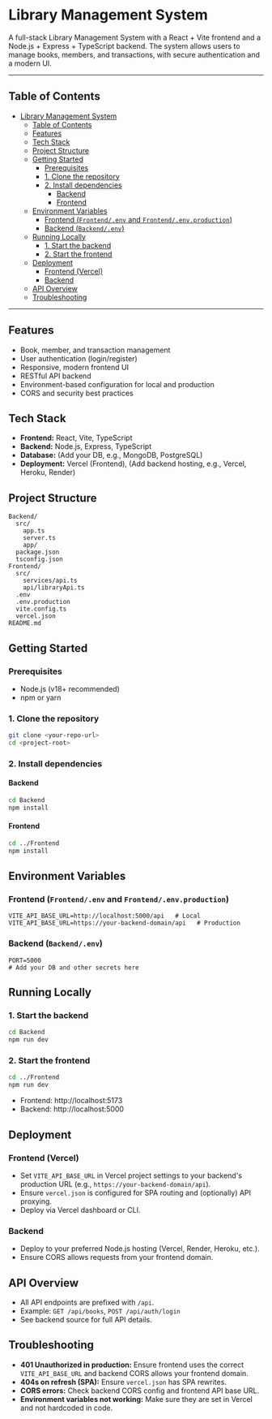 # Library Management System

A full-stack Library Management System with a React + Vite frontend and a Node.js + Express + TypeScript backend. The system allows users to manage books, members, and transactions, with secure authentication and a modern UI.

---

## Table of Contents
- [Library Management System](#library-management-system)
  - [Table of Contents](#table-of-contents)
  - [Features](#features)
  - [Tech Stack](#tech-stack)
  - [Project Structure](#project-structure)
  - [Getting Started](#getting-started)
    - [Prerequisites](#prerequisites)
    - [1. Clone the repository](#1-clone-the-repository)
    - [2. Install dependencies](#2-install-dependencies)
      - [Backend](#backend)
      - [Frontend](#frontend)
  - [Environment Variables](#environment-variables)
    - [Frontend (`Frontend/.env` and `Frontend/.env.production`)](#frontend-frontendenv-and-frontendenvproduction)
    - [Backend (`Backend/.env`)](#backend-backendenv)
  - [Running Locally](#running-locally)
    - [1. Start the backend](#1-start-the-backend)
    - [2. Start the frontend](#2-start-the-frontend)
  - [Deployment](#deployment)
    - [Frontend (Vercel)](#frontend-vercel)
    - [Backend](#backend-1)
  - [API Overview](#api-overview)
  - [Troubleshooting](#troubleshooting)

---

## Features
- Book, member, and transaction management
- User authentication (login/register)
- Responsive, modern frontend UI
- RESTful API backend
- Environment-based configuration for local and production
- CORS and security best practices

## Tech Stack
- **Frontend:** React, Vite, TypeScript
- **Backend:** Node.js, Express, TypeScript
- **Database:** (Add your DB, e.g., MongoDB, PostgreSQL)
- **Deployment:** Vercel (Frontend), (Add backend hosting, e.g., Vercel, Heroku, Render)

## Project Structure
```
Backend/
  src/
    app.ts
    server.ts
    app/
  package.json
  tsconfig.json
Frontend/
  src/
    services/api.ts
    api/libraryApi.ts
  .env
  .env.production
  vite.config.ts
  vercel.json
README.md
```

## Getting Started

### Prerequisites
- Node.js (v18+ recommended)
- npm or yarn

### 1. Clone the repository
```sh
git clone <your-repo-url>
cd <project-root>
```

### 2. Install dependencies
#### Backend
```sh
cd Backend
npm install
```
#### Frontend
```sh
cd ../Frontend
npm install
```

## Environment Variables

### Frontend (`Frontend/.env` and `Frontend/.env.production`)
```
VITE_API_BASE_URL=http://localhost:5000/api   # Local
VITE_API_BASE_URL=https://your-backend-domain/api   # Production
```

### Backend (`Backend/.env`)
```
PORT=5000
# Add your DB and other secrets here
```

## Running Locally

### 1. Start the backend
```sh
cd Backend
npm run dev
```

### 2. Start the frontend
```sh
cd ../Frontend
npm run dev
```

- Frontend: http://localhost:5173
- Backend: http://localhost:5000

## Deployment

### Frontend (Vercel)
- Set `VITE_API_BASE_URL` in Vercel project settings to your backend's production URL (e.g., `https://your-backend-domain/api`).
- Ensure `vercel.json` is configured for SPA routing and (optionally) API proxying.
- Deploy via Vercel dashboard or CLI.

### Backend
- Deploy to your preferred Node.js hosting (Vercel, Render, Heroku, etc.).
- Ensure CORS allows requests from your frontend domain.

## API Overview
- All API endpoints are prefixed with `/api`.
- Example: `GET /api/books`, `POST /api/auth/login`
- See backend source for full API details.

## Troubleshooting
- **401 Unauthorized in production:** Ensure frontend uses the correct `VITE_API_BASE_URL` and backend CORS allows your frontend domain.
- **404s on refresh (SPA):** Ensure `vercel.json` has SPA rewrites.
- **CORS errors:** Check backend CORS config and frontend API base URL.
- **Environment variables not working:** Make sure they are set in Vercel and not hardcoded in code.

